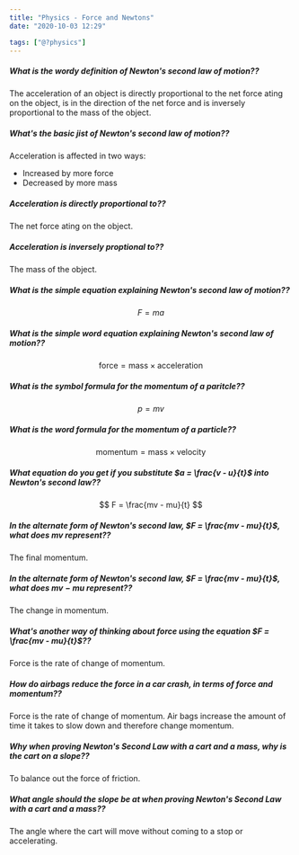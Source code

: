 ```yaml
---
title: "Physics - Force and Newtons"
date: "2020-10-03 12:29"

tags: ["@?physics"]
---
```


##### What is the wordy definition of Newton's second law of motion??
The acceleration of an object is directly proportional to the net force ating on the object, is in the direction of the net force and is inversely proportional to the mass of the object.

##### What's the basic jist of Newton's second law of motion??
Acceleration is affected in two ways:

* Increased by more force
* Decreased by more mass

##### Acceleration is directly proportional to??
The net force ating on the object.

##### Acceleration is inversely proptional to??
The mass of the object.

##### What is the simple equation explaining Newton's second law of motion??
$$
F = ma
$$

##### What is the simple __word__ equation explaining Newton's second law of motion??
$$
\text{force} = \text{mass} \times \text{acceleration}
$$


##### What is the symbol formula for the momentum of a paritcle??
$$
p = mv
$$

##### What is the __word__ formula for the momentum of a particle??
$$
\text{momentum} = \text{mass} \times \text{velocity}
$$

##### What equation do you get if you substitute $a = \frac{v - u}{t}$ into Newton's second law??
$$
F = \frac{mv - mu}{t}
$$

##### In the alternate form of Newton's second law, $F = \frac{mv - mu}{t}$, what does $mv$ represent??
The final momentum.

##### In the alternate form of Newton's second law, $F = \frac{mv - mu}{t}$, what does $mv - mu$ represent??
The change in momentum.

##### What's another way of thinking about force using the equation $F = \frac{mv - mu}{t}$??
Force is the rate of change of momentum.

##### How do airbags reduce the force in a car crash, in terms of force and momentum??
Force is the rate of change of momentum. Air bags increase the amount of time it takes to slow down and therefore change momentum.

##### Why when proving Newton's Second Law with a cart and a mass, why is the cart on a slope??
To balance out the force of friction.

##### What angle should the slope be at when proving Newton's Second Law with a cart and a mass??
The angle where the cart will move without coming to a stop or accelerating.
